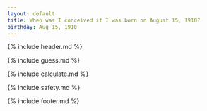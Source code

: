 ```yaml
---
layout: default
title: When was I conceived if I was born on August 15, 1910?
birthday: Aug 15, 1910
---
```


{% include header.md %}

{% include guess.md %}

{% include calculate.md %}

{% include safety.md %}

{% include footer.md %}



